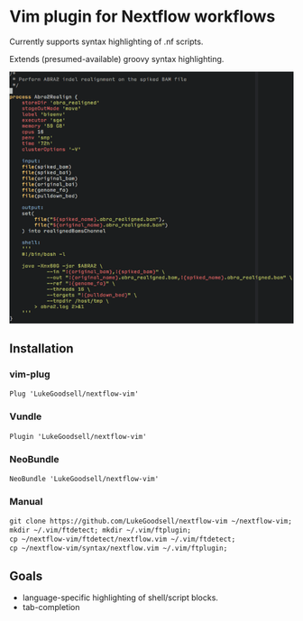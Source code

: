 # Vim plugin for Nextflow workflows

Currently supports syntax highlighting of .nf scripts.

Extends (presumed-available) groovy syntax highlighting.

![screenshot](images/screenshot.png)

## Installation

### vim-plug

    Plug 'LukeGoodsell/nextflow-vim'

### Vundle

    Plugin 'LukeGoodsell/nextflow-vim'

### NeoBundle

    NeoBundle 'LukeGoodsell/nextflow-vim'

### Manual

    git clone https://github.com/LukeGoodsell/nextflow-vim ~/nextflow-vim;
    mkdir ~/.vim/ftdetect; mkdir ~/.vim/ftplugin;
    cp ~/nextflow-vim/ftdetect/nextflow.vim ~/.vim/ftdetect;
    cp ~/nextflow-vim/syntax/nextflow.vim ~/.vim/ftplugin;

## Goals

* language-specific highlighting of shell/script blocks.
* tab-completion
